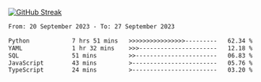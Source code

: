 [![GitHub Streak](https://streak-stats.demolab.com?user=renren-017&theme=sea&hide_border=true&background=DD272700)](https://git.io/streak-stats)

<!--START_SECTION:waka-->

```txt
From: 20 September 2023 - To: 27 September 2023

Python            7 hrs 51 mins   >>>>>>>>>>>>>>>>---------   62.34 %
YAML              1 hr 32 mins    >>>----------------------   12.18 %
SQL               51 mins         >>-----------------------   06.83 %
JavaScript        43 mins         >------------------------   05.76 %
TypeScript        24 mins         >------------------------   03.20 %
```

<!--END_SECTION:waka-->

